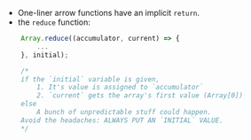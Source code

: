 * One-liner arrow functions have an implicit `return`.
* the `reduce` function:
```javascript
    Array.reduce((accumulator, current) => {
        ...
    }, initial);

    /* 
    if the `initial` variable is given, 
        1. It's value is assigned to `accumulator`
        2. `current` gets the array's first value (Array[0])
    else
        A bunch of unpredictable stuff could happen.
    Avoid the headaches: ALWAYS PUT AN `INITIAL` VALUE.
    */
```